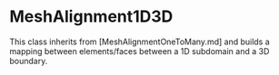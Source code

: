 # MeshAlignment1D3D

This class inherits from [MeshAlignmentOneToMany.md] and builds a mapping between
elements/faces between a 1D subdomain and a 3D boundary.
